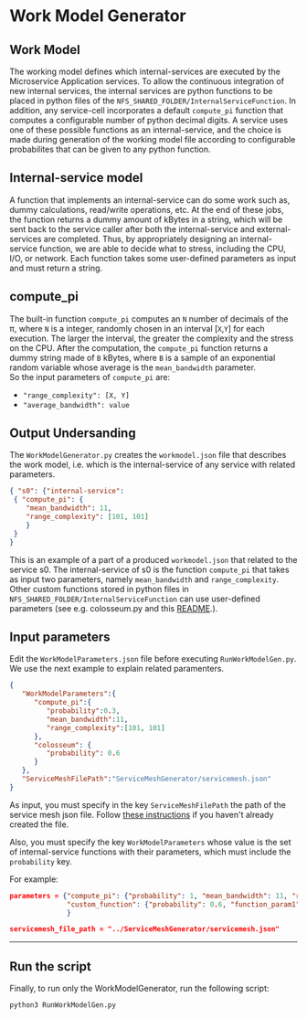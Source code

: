# Work Model Generator

## Work Model
The working model defines which internal-services are executed by the Microservice Application services. To allow the continuous integration of new internal services, the internal services are python functions to be placed in python files of the `NFS_SHARED_FOLDER/InternalServiceFunction`. In addition, any service-cell incorporates a default `compute_pi` function that computes a configurable number of python decimal digits. A service uses one of these possible functions as an internal-service, and the choice is made during generation of the working model file according to configurable probabilites that can be given to any python function.

## Internal-service model
A function that implements an internal-service can do some work such as, dummy calculations, read/write operations, etc. At the end of these jobs, the function returns a dummy amount of kBytes in a string, which will be sent back to the service caller after both the internal-service and external-services are completed.
Thus, by appropriately designing an internal-service function, we are able to decide what to stress, including the CPU, I/O, or network. 
Each function takes some user-defined parameters as input and must return a string.  

## compute_pi
The built-in function `compute_pi` computes an `N` number of decimals of the π, where `N` is a integer, randomly chosen in an interval [`X`,`Y`] for each execution. The larger the interval, the greater the complexity and the stress on the CPU. After the computation, the `compute_pi` function returns a dummy string made of `B` kBytes, where `B` is a sample of an exponential random variable whose average is the `mean_bandwidth` parameter.    
So the input parameters of `compute_pi` are:
- `"range_complexity": [X, Y]`  
- `"average_bandwidth": value`
    
## Output Undersanding
The `WorkModelGenerator.py` creates the `workmodel.json` file that describes the work model, i.e. which is the internal-service of any service with related parameters.
```json
{ "s0": {"internal-service": 
 { "compute_pi": { 
    "mean_bandwidth": 11,
    "range_complexity": [101, 101]
    }
 }
}
```     
This is an example of a part of a produced `workmodel.json` that related to the service s0. The internal-service of s0 is the function `compute_pi` that takes as input two parameters, namely `mean_bandwidth` and `range_complexity`. Other custom functions stored in python files in `NFS_SHARED_FOLDER/InternalServiceFunction` can use user-defined parameters (see e.g. colosseum.py and this [README](../Docs/CustomFunction.md).). 

## Input parameters
Edit the `WorkModelParameters.json` file before executing `RunWorkModelGen.py`. We use the next example to explain related paramenters.

```json
{
   "WorkModelParameters":{
      "compute_pi":{
         "probability":0.3,
         "mean_bandwidth":11,
         "range_complexity":[101, 101]
      },
      "colosseum": {
         "probability": 0.6
      }
   },
   "ServiceMeshFilePath":"ServiceMeshGenerator/servicemesh.json"
}
```

As input, you must specify in the key `ServiceMeshFilePath` the path of the service mesh json file. Follow [these instructions](../ServiceMeshGenerator/README.md) if you haven't already created the file.

Also, you must specify the key `WorkModelParameters` whose value is the set of internal-service functions with their parameters, which must include the `probability` key. 



For example:
```json
parameters = {"compute_pi": {"probability": 1, "mean_bandwidth": 11, "range_complexity": [101, 101]},
              "custom_function": {"probability": 0.6, "function_param1": 13, "function_param2": 42}
              }

servicemesh_file_path = "../ServiceMeshGenerator/servicemesh.json"
```

---
## Run the script
Finally, to run only the WorkModelGenerator, run the following script:

```
python3 RunWorkModelGen.py
```